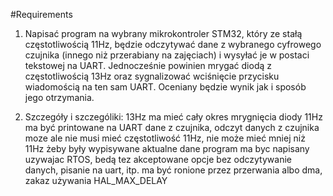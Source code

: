 #Requirements
1. Napisać program na wybrany mikrokontroler STM32, który ze stałą częstotliwością 11Hz,
będzie odczytywać dane z wybranego cyfrowego czujnika (innego niż przerabiany na zajęciach) i wysyłać je w postaci tekstowej na UART.
Jednocześnie powinien mrygać diodą z częstotliwością 13Hz oraz sygnalizować wciśnięcie przycisku wiadomością na ten sam UART.
Oceniany będzie wynik jak i sposób jego otrzymania.

2. Szczegóły i szczególiki:
13Hz ma mieć cały okres mrygnięcia diody
11Hz ma być printowane na UART dane z czujnika, odczyt danych z czujnika moze ale nie musi mieć częstotliwość 11Hz, nie może mieć mniej niż 11Hz żeby były wypisywane aktualne dane
program ma byc napisany uzywajac RTOS, bedą tez akceptowane opcje bez
odczytywanie danych, pisanie na uart, itp. ma być ronione przez przerwania albo dma, zakaz używania HAL_MAX_DELAY

